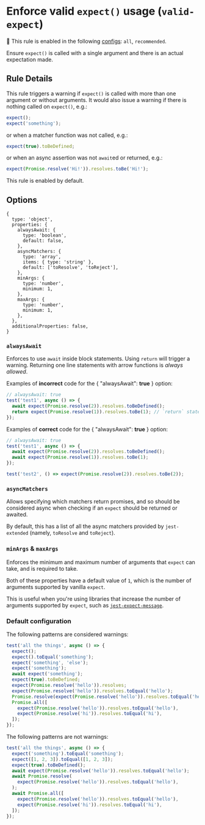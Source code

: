 # Enforce valid `expect()` usage (`valid-expect`)

<!-- prettier-ignore -->
💼 This rule is enabled in the following [configs](https://github.com/jest-community/eslint-plugin-jest#shareable-configurations): `all`, `recommended`.

Ensure `expect()` is called with a single argument and there is an actual
expectation made.

## Rule Details

This rule triggers a warning if `expect()` is called with more than one argument
or without arguments. It would also issue a warning if there is nothing called
on `expect()`, e.g.:

```js
expect();
expect('something');
```

or when a matcher function was not called, e.g.:

```js
expect(true).toBeDefined;
```

or when an async assertion was not `await`ed or returned, e.g.:

```js
expect(Promise.resolve('Hi!')).resolves.toBe('Hi!');
```

This rule is enabled by default.

## Options

```json5
{
  type: 'object',
  properties: {
    alwaysAwait: {
      type: 'boolean',
      default: false,
    },
    asyncMatchers: {
      type: 'array',
      items: { type: 'string' },
      default: ['toResolve', 'toReject'],
    },
    minArgs: {
      type: 'number',
      minimum: 1,
    },
    maxArgs: {
      type: 'number',
      minimum: 1,
    },
  },
  additionalProperties: false,
}
```

### `alwaysAwait`

Enforces to use `await` inside block statements. Using `return` will trigger a
warning. Returning one line statements with arrow functions is _always allowed_.

Examples of **incorrect** code for the { "alwaysAwait": **true** } option:

```js
// alwaysAwait: true
test('test1', async () => {
  await expect(Promise.resolve(2)).resolves.toBeDefined();
  return expect(Promise.resolve(1)).resolves.toBe(1); // `return` statement will trigger a warning
});
```

Examples of **correct** code for the { "alwaysAwait": **true** } option:

```js
// alwaysAwait: true
test('test1', async () => {
  await expect(Promise.resolve(2)).resolves.toBeDefined();
  await expect(Promise.resolve(1)).resolves.toBe(1);
});

test('test2', () => expect(Promise.resolve(2)).resolves.toBe(2));
```

### `asyncMatchers`

Allows specifying which matchers return promises, and so should be considered
async when checking if an `expect` should be returned or awaited.

By default, this has a list of all the async matchers provided by
`jest-extended` (namely, `toResolve` and `toReject`).

### `minArgs` & `maxArgs`

Enforces the minimum and maximum number of arguments that `expect` can take, and
is required to take.

Both of these properties have a default value of `1`, which is the number of
arguments supported by vanilla `expect`.

This is useful when you're using libraries that increase the number of arguments
supported by `expect`, such as
[`jest-expect-message`](https://www.npmjs.com/package/jest-expect-message).

### Default configuration

The following patterns are considered warnings:

```js
test('all the things', async () => {
  expect();
  expect().toEqual('something');
  expect('something', 'else');
  expect('something');
  await expect('something');
  expect(true).toBeDefined;
  expect(Promise.resolve('hello')).resolves;
  expect(Promise.resolve('hello')).resolves.toEqual('hello');
  Promise.resolve(expect(Promise.resolve('hello')).resolves.toEqual('hello'));
  Promise.all([
    expect(Promise.resolve('hello')).resolves.toEqual('hello'),
    expect(Promise.resolve('hi')).resolves.toEqual('hi'),
  ]);
});
```

The following patterns are not warnings:

```js
test('all the things', async () => {
  expect('something').toEqual('something');
  expect([1, 2, 3]).toEqual([1, 2, 3]);
  expect(true).toBeDefined();
  await expect(Promise.resolve('hello')).resolves.toEqual('hello');
  await Promise.resolve(
    expect(Promise.resolve('hello')).resolves.toEqual('hello'),
  );
  await Promise.all([
    expect(Promise.resolve('hello')).resolves.toEqual('hello'),
    expect(Promise.resolve('hi')).resolves.toEqual('hi'),
  ]);
});
```
